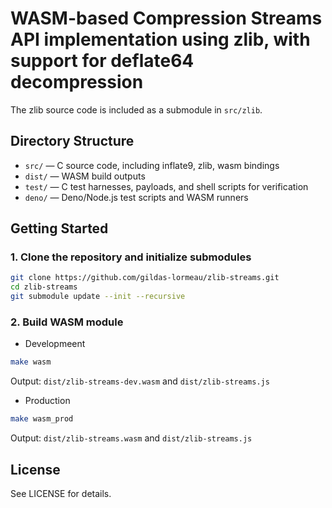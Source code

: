 # WASM-based Compression Streams API implementation using zlib, with support for deflate64 decompression

The zlib source code is included as a submodule in `src/zlib`.

## Directory Structure

- `src/` — C source code, including inflate9, zlib, wasm bindings
- `dist/` — WASM build outputs
- `test/` — C test harnesses, payloads, and shell scripts for verification
- `deno/` — Deno/Node.js test scripts and WASM runners

## Getting Started

### 1. Clone the repository and initialize submodules
```sh
git clone https://github.com/gildas-lormeau/zlib-streams.git
cd zlib-streams
git submodule update --init --recursive
```

### 2. Build WASM module
- Developmeent
```sh
make wasm
```
Output: `dist/zlib-streams-dev.wasm` and `dist/zlib-streams.js`

- Production
```sh
make wasm_prod
```
Output: `dist/zlib-streams.wasm` and `dist/zlib-streams.js`

## License
See LICENSE for details.
